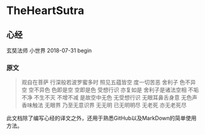 # TheHeartSutra
## 心经

玄奘法师  小世界 2018-07-31 begin

### 原文
>观自在菩萨 行深般若波罗蜜多时 照见五蕴皆空 度一切苦恶 舍利子 色不异空 空不异色 色即是空 空即是色 受想行识 亦复如是 舍利子是诸法空相 不垢不净 不生不灭 不增不减 是故空中无色 无受想行识  无眼耳鼻舌身意 无色声香味触法 无眼界 乃至无意识界 无无明 已无明明尽 无老死 亦无老死尽 
>

此文档除了编写心经的译文之外，还用于熟悉GitHub以及MarkDown的简单使用方法。


